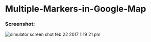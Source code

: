 # Multiple-Markers-in-Google-Map
### Screenshot:

![simulator screen shot feb 22 2017 1 19 21 pm](https://cloud.githubusercontent.com/assets/25697207/23200977/95d53ffe-f901-11e6-8e08-87a83173921f.png)
